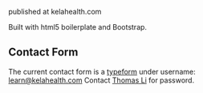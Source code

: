 published at kelahealth.com

Built with html5 boilerplate and Bootstrap.

## Contact Form

The current contact form is a [typeform](https://www.typeform.com/) under username: learn@kelahealth.com
Contact [Thomas Li](https://github.com/tom1193) for password.

